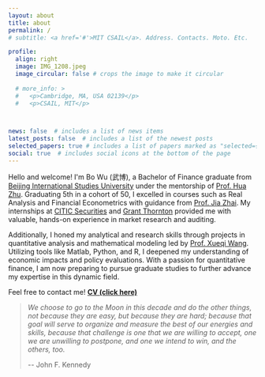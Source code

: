 ```yaml
---
layout: about
title: about
permalink: /
# subtitle: <a href='#'>MIT CSAIL</a>. Address. Contacts. Moto. Etc.

profile:
  align: right
  image: IMG_1208.jpeg
  image_circular: false # crops the image to make it circular
  
  # more_info: >
  #   <p>Cambridge, MA, USA 02139</p>
  #   <p>CSAIL, MIT</p>



news: false  # includes a list of news items
latest_posts: false  # includes a list of the newest posts
selected_papers: true # includes a list of papers marked as "selected={true}"
social: true  # includes social icons at the bottom of the page
---
```


Hello and welcome! I'm Bo Wu (武博), a Bachelor of Finance graduate from [Beijing International Studies University](http://en.bisu.edu.cn/index.html) under the mentorship of [Prof. Hua Zhu](https://www.semanticscholar.org/author/Hua-Zhu/2115717502). Graduating 5th in a cohort of 50, I excelled in courses such as Real Analysis and Financial Econometrics with guidance from [Prof. Jia Zhai](https://www.semanticscholar.org/author/Jia-Zhai/2717495). My internships at [CITIC Securities](https://www.cs.ecitic.com/newsite/en/) and [Grant Thornton](https://www.grantthornton.cn/) provided me with valuable, hands-on experience in market research and auditing.

Additionally, I honed my analytical and research skills through projects in quantitative analysis and mathematical modeling led by [Prof. Xueqi Wang](https://www.semanticscholar.org/author/Xueqi-Wang/50141387). Utilizing tools like Matlab, Python, and R, I deepened my understanding of economic impacts and policy evaluations. With a passion for quantitative finance, I am now preparing to pursue graduate studies to further advance my expertise in this dynamic field.

Feel free to contact me! **[CV (click here)](https://bwthu.github.io/assets/pdf/2025cv.pdf)**

> *We choose to go to the Moon in this decade and do the other things, not because they are easy, but because they are hard; because that goal will serve to organize and measure the best of our energies and skills, because that challenge is one that we are willing to accept, one we are unwilling to postpone, and one we intend to win, and the others, too.*
> 
> -- John F. Kennedy

<!-- 
Hi, I'm Bo Wu (武博), and I earned a Bachelor of Finance degree from Beijing International Studies University, advised by [Prof. Jia Zhai](https://www.researchgate.net/profile/Jia-Zhai-4). I ranked 5th out of 50 in my cohort, excelling in courses such as **Real Analysis and Financial Econometrics**. My internships at CITIC Securities and Grant Thornton provided hands-on experience in market research and auditing. 

Through projects in quantitative analysis and **mathematical modeling**, I have refined my analytical and research skills, and my studies using tools like Stata, R, and Python have deepened my understanding of economic impacts and policy evaluations. Passionate about quantitative finance, I am now preparing for graduate studies to further advance my expertise in this dynamic field.

Write your biography here. Tell the world about yourself. Link to your favorite [subreddit](http://reddit.com). You can put a picture in, too. The code is already in, just name your picture `prof_pic.jpg` and put it in the `img/` folder.

Put your address / P.O. box / other info right below your picture. You can also disable any of these elements by editing `profile` property of the YAML header of your `_pages/about.md`. Edit `_bibliography/papers.bib` and Jekyll will render your [publications page](/al-folio/publications/) automatically.

Link to your social media connections, too. This theme is set up to use [Font Awesome icons](https://fontawesome.com/) and [Academicons](https://jpswalsh.github.io/academicons/), like the ones below. Add your Facebook, Twitter, LinkedIn, Google Scholar, or just disable all of them. 

Her research is centered on the intersection of **machine learning systems** and **large language models**, with a specific focus on hardware-aware algorithm design for efficient sequence modeling.

She believes in open-sourcing and 🐳. Check out the open source library [flash-linear-attention](https://github.com/fla-org/flash-linear-attention) and the [ASAP seminar](https://asap-seminar.github.io/). To learn about her research, check out [Tutorial Video](https://www.youtube.com/watch?v=d0HJvGSWw8A) and the [slides](https://github.com/sustcsonglin/linear-attention-and-beyond-slides/blob/main/main.pdf). The best way to find her is through [FLA Discord](https://discord.gg/vDaJTmKNcS). -->

